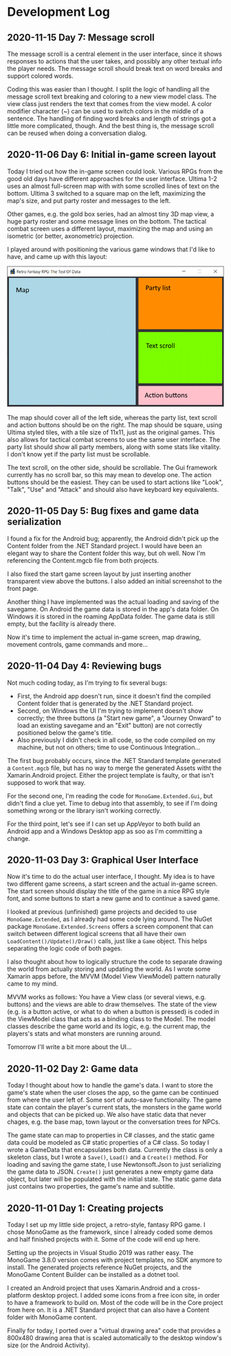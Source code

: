 ﻿# Development Log

## 2020-11-15 Day 7: Message scroll

The message scroll is a central element in the user interface, since it shows
responses to actions that the user takes, and possibly any other textual info
the player needs. The message scroll should break text on word breaks and
support colored words.

Coding this was easier than I thought. I split the logic of handling all the
message scroll text breaking and coloring to a new view model class. The view
class just renders the text that comes from the view model. A color modifier
character (~) can be used to switch colors in the middle of a sentence. The
handling of finding word breaks and length of strings got a little more
complicated, though. And the best thing is, the message scroll can be reused
when doing a conversation dialog.

## 2020-11-06 Day 6: Initial in-game screen layout

Today I tried out how the in-game screen could look. Various RPGs from the
good old days have different approaches for the user interface. Ultima 1-2
uses an almost full-screen map with with some scrolled lines of text on the
bottom. Ultima 3 switched to a square map on the left, maximizing the map's
size, and put party roster and messages to the left.

Other games, e.g. the
gold box series, had an almost tiny 3D map view, a huge party roster and some
message lines on the bottom. The tactical combat screen uses a different
layout, maximizing the map and using an isometric (or better, axonometric)
projection.

I played around with positioning the various game windows that I'd like to
have, and came up with this layout:

![Ingame screen, version 1](images/ingame-screen-v1.png)

The map should cover all of the left side, whereas the party list, text scroll
and action buttons should be on the right. The map should be square, using
Ultima styled tiles, with a tile size of 11x11, just as the original games.
This also allows for tactical combat screens to use the same user interface.
The party list should show all party members, along with some stats like
vitality. I don't know yet if the party list must be scrollable.

The text scroll, on the other side, should be scrollable. The Gui framework
currently has no scroll bar, so this may mean to develop one. The action
buttons should be the easiest. They can be used to start actions like "Look",
"Talk", "Use" and "Attack" and should also have keyboard key equivalents.

## 2020-11-05 Day 5: Bug fixes and game data serialization

I found a fix for the Android bug; apparently, the Android didn't pick up the
Content folder from the .NET Standard project. I would have been an elegant
way to share the Content folder this way, but oh well. Now I'm referencing the
Content.mgcb file from both projects.

I also fixed the start game screen layout by just inserting another
transparent view above the buttons. I also added an initial screenshot to the
front page.

Another thing I have implemented was the actual loading and saving of the
savegame. On Android the game data is stored in the app's data folder. On
Windows it is stored in the roaming AppData folder. The game data is still
empty, but the facílity is already there.

Now it's time to implement the actual in-game screen, map drawing, movement
controls, game commands and more...

## 2020-11-04 Day 4: Reviewing bugs

Not much coding today, as I'm trying to fix several bugs:
- First, the Android app doesn't run, since it doesn't find the compiled
  Content folder that is generated by the .NET Standard project.
- Second, on Windows the UI I'm trying to implement doesn't show correctly;
  the three buttons (a "Start new game", a "Journey Onward" to load an
  existing savegame and an "Exit" button) are not correctly positioned below
  the game's title.
- Also previously I didn't check in all code, so the code compiled on my
  machine, but not on others; time to use Continuous Integration...

The first bug probably occurs, since the .NET Standard template generated a
`Content.mgcb` file, but has no way to merge the generated Assets witht the
Xamarin.Android project. Either the project template is faulty, or that isn't
supposed to work that way.

For the second one, I'm reading the code for `MonoGame.Extended.Gui`, but
didn't find a clue yet. Time to debug into that assembly, to see if I'm doing
something wrong or the library isn't working correctly.

For the third point, let's see if I can set up AppVeyor to both build an
Android app and a Windows Desktop app as soo as I'm committing a change.

## 2020-11-03 Day 3: Graphical User Interface

Now it's time to do the actual user interface, I thought. My idea is to have
two different game screens, a start screen and the actual in-game screen. The
start screen should display the title of the game in a nice RPG style font,
and some buttons to start a new game and to continue a saved game.

I looked at previous (unfinished) game projects and decided to use
`MonoGame.Extended`, as I already had some code lying around. The NuGet
package `MonoGame.Extended.Screens` offers a screen component that can
switch between different logical screens that all have their own
`LoadContent()/Update()/Draw()` calls, just like a `Game` object. This
helps separating the logic code of both pages.

I also thought about how to logically structure the code to separate drawing
the world from actually storing and updating the world. As I wrote some
Xamarin apps before, the MVVM (Model View ViewModel) pattern naturally came to
my mind.

MVVM works as follows: You have a View class (or several views, e.g. buttons)
and the views are able to draw themselves. The state of the view (e.g. is a
button active, or what to do when a button is pressed) is coded in the
ViewModel class that acts as a binding class to the Model. The model classes
describe the game world and its logic, e.g. the current map, the players's
stats and what monsters are running around.

Tomorrow I'll write a bit more about the UI...

## 2020-11-02 Day 2: Game data

Today I thought about how to handle the game's data. I want to store the
game's state when the user closes the app, so the game can be continued from
where the user left of. Some sort of auto-save functionality. The game state
can contain the player's current stats, the monsters in the game world and
objects that can be picked up. We also have static data that never chages,
e.g. the base map, town layout or the conversation trees for NPCs.

The game state can map to properties in C# classes, and the static game data
could be modeled as C# static properties of a C# class. So today I wrote a
GameData that encapsulates both data. Currently the class is only a skeleton
class, but I wrote a `Save()`, `Load()` and a `Create()` method. For loading
and saving the game state, I use Newtonsoft.Json to just serializing the game
data to JSON. `Create()` just generates a new empty game data object, but
later will be populated with the initial state. The static game data just
contains two properties, the game's name and subtitle.

## 2020-11-01 Day 1: Creating projects

Today I set up my little side project, a retro-style, fantasy RPG game. I
chose MonoGame as the framework, since I already coded some demos and half
finished projects with it. Some of the code will end up here.

Setting up the projects in Visual Studio 2019 was rather easy. The MonoGame
3.8.0 version comes with project templates, no SDK anymore to install. The
generated projects reference NuGet projects, and the MonoGame Content Builder
can be installed as a dotnet tool.

I created an Android project that uses Xamarin.Android and a cross-platform
desktop project. I added some icons from a free icon site, in order to have a
framework to build on. Most of the code will be in the Core project from here
on. It is a .NET Standard project that can also have a Content folder with
MonoGame content.

Finally for today, I ported over a "virtual drawing area" code that provides
a 800x480 drawing area that is scaled automatically to the desktop window's
size (or the Android Activity).
